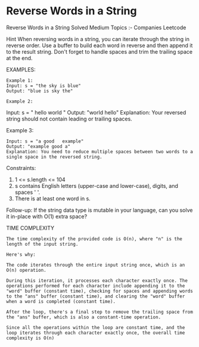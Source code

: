# Reverse Words in a String
Reverse Words in a String
Solved
Medium
Topics :-
Companies
Leetcode

Hint
When reversing words in a string, you can iterate through the string in reverse order. 
Use a buffer to build each word in reverse and then append it to the result string. 
Don't forget to handle spaces and trim the trailing space at the end.

 

EXAMPLES:
```
Example 1:
Input: s = "the sky is blue"
Output: "blue is sky the"

Example 2:
```
Input: s = "  hello world  "
Output: "world hello"
Explanation: Your reversed string should not contain leading or trailing spaces.

Example 3:
```
Input: s = "a good   example"
Output: "example good a"
Explanation: You need to reduce multiple spaces between two words to a single space in the reversed string.
```
 
Constraints:
1. 1 <= s.length <= 104
2. s contains English letters (upper-case and lower-case), digits, and spaces ' '.
3. There is at least one word in s.
 

Follow-up: If the string data type is mutable in your language, can you solve it in-place with O(1) extra space?


TIME COMPLEXITY
```
The time complexity of the provided code is O(n), where "n" is the length of the input string.

Here's why:

The code iterates through the entire input string once, which is an O(n) operation.

During this iteration, it processes each character exactly once. The operations performed for each character include appending it to the "word" buffer (constant time), checking for spaces and appending words to the "ans" buffer (constant time), and clearing the "word" buffer when a word is completed (constant time).

After the loop, there's a final step to remove the trailing space from the "ans" buffer, which is also a constant-time operation.

Since all the operations within the loop are constant time, and the loop iterates through each character exactly once, the overall time complexity is O(n)
```